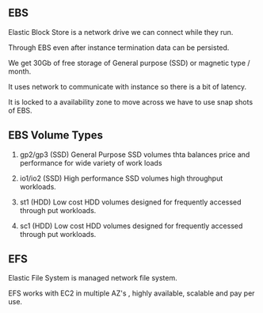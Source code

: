 ## EBS 

Elastic Block Store is a network drive we can connect while they run.

Through EBS  even after instance termination data can be persisted.

We get 30Gb of free storage of  General purpose (SSD) or magnetic type / month. 

 
It uses network to communicate with instance so there is a bit of latency.

It is locked to a availability zone to move across we have to use snap shots of EBS.

## EBS Volume Types

1. gp2/gp3 (SSD) General Purpose SSD volumes thta balances price and performance for wide variety of work loads

2. io1/io2 (SSD) High performance SSD volumes high throughput workloads.

3. st1 (HDD) Low cost HDD volumes  designed for frequently accessed through put workloads.

4. sc1 (HDD) Low cost HDD volumes  designed for frequently accessed through put workloads.


## EFS
Elastic File System is managed network file system.

EFS works with EC2 in multiple AZ's , highly available, scalable and pay per use.



